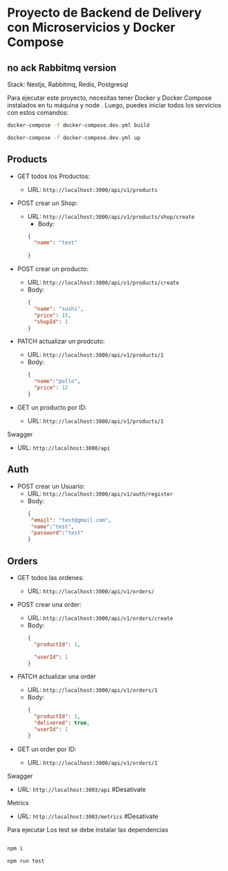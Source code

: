 # Proyecto de Backend de Delivery con Microservicios y Docker Compose
  ## no ack Rabbitmq version
Stack: Nestjs, Rabbitmq, Redis, Postgresql

Para ejecutar este proyecto,  necesitas tener Docker y Docker Compose instalados en tu máquina y node . Luego, puedes iniciar todos los servicios con estos comandos:

```bash
docker-compose -f docker-compose.dev.yml build

docker-compose -f docker-compose.dev.yml up

```
## Products
- GET todos los Productos: 
  - URL: `http://localhost:3000/api/v1/products`

- POST crear un Shop:
  - URL: `http://localhost:3000/api/v1/products/shop/create`
    - Body:
    ```json
    {
      "name": "test"
   
    }
    ```

- POST crear un producto: 
  - URL: `http://localhost:3000/api/v1/products/create`
  - Body:
    ```json
    {
      "name": "sushi",
      "price": 15,
      "shopId": 1
    }
    ```

- PATCH actualizar un prodcuto: 
  - URL: `http://localhost:3000/api/v1/products/1`
  - Body:
    ```json
    {
      "name":"pollo",
      "price": 12
    }
    ```

- GET un producto por ID: 
  - URL: `http://localhost:3000/api/v1/products/1`

Swagger
- URL: `http://localhost:3000/api`


## Auth
- POST crear un Usuario: 
  - URL: `http://localhost:3000/api/v1/auth/register`
  - Body:
    ```json
    {
     "email": "test@gmail.com",
     "name":"test",
     "password":"test"
    }
    ```


## Orders
- GET todos las ordenes: 
  - URL: `http://localhost:3000/api/v1/orders/`

- POST crear una order: 
  - URL: `http://localhost:3000/api/v1/orders/create`
  - Body:
    ```json
    {
      "productId": 1,

      "userId": 1
    }
    ```

- PATCH actualizar una order 
  - URL: `http://localhost:3000/api/v1/orders/1`
  - Body:
    ```json
    {
      "productId": 1,
      "delivered": true,
      "userId": 1
    }
    ```

- GET un order por ID: 
  - URL: `http://localhost:3000/api/v1/orders/1`

Swagger
- URL: `http://localhost:3003/api` #Desativate

Metrics
- URL: `http://localhost:3003/metrics` #Desativate

Para ejecutar Los test se debe instalar las dependencias

```bash

npm i

npm run test

```